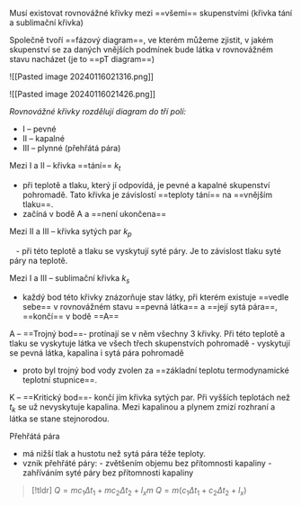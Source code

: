 Musí existovat rovnovážné křivky mezi ==všemi== skupenstvími (křivka tání a sublimační křivka)

Společně tvoří ==fázový diagram==, ve kterém můžeme zjistit, v jakém skupenství se za daných vnějších podmínek bude látka v rovnovážném stavu nacházet (je to ==pT diagram==)

![[Pasted image 20240116021316.png]]

![[Pasted image 20240116021426.png]]

_Rovnovážné křivky rozdělují diagram do tří polí:_
- I – pevné
- II – kapalné
- III – plynné (přehřátá pára)

Mezi I a II – křivka ==tání==  $k_t$

- při teplotě a tlaku, který jí odpovídá, je pevné a kapalné skupenství pohromadě. Tato křivka je závislostí ==teploty tání== na ==vnějším tlaku==.
- začíná v bodě A a ==není ukončena==

Mezi II a III – křivka sytých par  $k_p$

   - při této teplotě a tlaku se vyskytují syté páry. Je to závislost tlaku syté páry na teplotě.

Mezi I a III – sublimační křivka  $k_s$

- každý bod této křivky znázorňuje stav látky, při kterém existuje ==vedle sebe== v rovnovážném stavu ==pevná látka== a ==její sytá pára==, ==končí== v bodě ==A==

A – ==Trojný bod==- protínají se v něm všechny 3 křivky. Při této teplotě a tlaku se vyskytuje látka ve všech třech skupenstvích pohromadě - vyskytují se pevná látka, kapalina i sytá pára pohromadě

- proto byl trojný bod vody zvolen za ==základní teplotu termodynamické teplotní stupnice==.

K – ==Kritický bod==- končí jím křivka sytých par. Při vyšších teplotách než  $t_k$ se už nevyskytuje kapalina. Mezi kapalinou a plynem zmizí rozhraní a látka se stane stejnorodou.

Přehřátá pára 
- má nižší tlak a hustotu než sytá pára téže teploty.
- vznik přehřáté páry:
	  - zvětšením objemu bez přítomnosti kapaliny
	  - zahříváním syté páry bez přítomnosti kapaliny



> [!tldr]
> $Q = mc_1\Delta t_1 + mc_2\Delta t_2 + l_xm$
> $Q = m(c_1\Delta t_1 + c_2\Delta t_2 + l_x)$